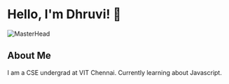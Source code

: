 # Hello, I'm Dhruvi! 👋
![MasterHead](https://media.discordapp.net/attachments/910374452032852009/1021436919558717580/Blue_Professional_Graphic_Designer_Profile_LinkedIn_Banner_.gif?width=1025&height=256)


## About Me 
I am a CSE undergrad at VIT Chennai. Currently learning about Javascript.
